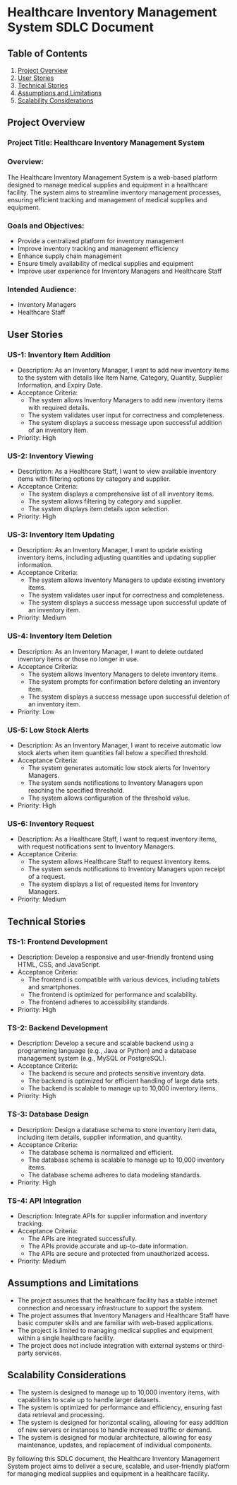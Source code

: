**Healthcare Inventory Management System SDLC Document**
======================================================

**Table of Contents**
---------------

1. [Project Overview](#project-overview)
2. [User Stories](#user-stories)
3. [Technical Stories](#technical-stories)
4. [Assumptions and Limitations](#assumptions-and-limitations)
5. [Scalability Considerations](#scalability-considerations)

**Project Overview**
-------------------

### Project Title: Healthcare Inventory Management System

### Overview:
The Healthcare Inventory Management System is a web-based platform designed to manage medical supplies and equipment in a healthcare facility. The system aims to streamline inventory management processes, ensuring efficient tracking and management of medical supplies and equipment.

### Goals and Objectives:

* Provide a centralized platform for inventory management
* Improve inventory tracking and management efficiency
* Enhance supply chain management
* Ensure timely availability of medical supplies and equipment
* Improve user experience for Inventory Managers and Healthcare Staff

### Intended Audience:

* Inventory Managers
* Healthcare Staff

**User Stories**
-------------

### US-1: Inventory Item Addition

* Description: As an Inventory Manager, I want to add new inventory items to the system with details like Item Name, Category, Quantity, Supplier Information, and Expiry Date.
* Acceptance Criteria:
	+ The system allows Inventory Managers to add new inventory items with required details.
	+ The system validates user input for correctness and completeness.
	+ The system displays a success message upon successful addition of an inventory item.
* Priority: High

### US-2: Inventory Viewing

* Description: As a Healthcare Staff, I want to view available inventory items with filtering options by category and supplier.
* Acceptance Criteria:
	+ The system displays a comprehensive list of all inventory items.
	+ The system allows filtering by category and supplier.
	+ The system displays item details upon selection.
* Priority: High

### US-3: Inventory Item Updating

* Description: As an Inventory Manager, I want to update existing inventory items, including adjusting quantities and updating supplier information.
* Acceptance Criteria:
	+ The system allows Inventory Managers to update existing inventory items.
	+ The system validates user input for correctness and completeness.
	+ The system displays a success message upon successful update of an inventory item.
* Priority: Medium

### US-4: Inventory Item Deletion

* Description: As an Inventory Manager, I want to delete outdated inventory items or those no longer in use.
* Acceptance Criteria:
	+ The system allows Inventory Managers to delete inventory items.
	+ The system prompts for confirmation before deleting an inventory item.
	+ The system displays a success message upon successful deletion of an inventory item.
* Priority: Low

### US-5: Low Stock Alerts

* Description: As an Inventory Manager, I want to receive automatic low stock alerts when item quantities fall below a specified threshold.
* Acceptance Criteria:
	+ The system generates automatic low stock alerts for Inventory Managers.
	+ The system sends notifications to Inventory Managers upon reaching the specified threshold.
	+ The system allows configuration of the threshold value.
* Priority: High

### US-6: Inventory Request

* Description: As a Healthcare Staff, I want to request inventory items, with request notifications sent to Inventory Managers.
* Acceptance Criteria:
	+ The system allows Healthcare Staff to request inventory items.
	+ The system sends notifications to Inventory Managers upon receipt of a request.
	+ The system displays a list of requested items for Inventory Managers.
* Priority: Medium

**Technical Stories**
------------------

### TS-1: Frontend Development

* Description: Develop a responsive and user-friendly frontend using HTML, CSS, and JavaScript.
* Acceptance Criteria:
	+ The frontend is compatible with various devices, including tablets and smartphones.
	+ The frontend is optimized for performance and scalability.
	+ The frontend adheres to accessibility standards.
* Priority: High

### TS-2: Backend Development

* Description: Develop a secure and scalable backend using a programming language (e.g., Java or Python) and a database management system (e.g., MySQL or PostgreSQL).
* Acceptance Criteria:
	+ The backend is secure and protects sensitive inventory data.
	+ The backend is optimized for efficient handling of large data sets.
	+ The backend is scalable to manage up to 10,000 inventory items.
* Priority: High

### TS-3: Database Design

* Description: Design a database schema to store inventory item data, including item details, supplier information, and quantity.
* Acceptance Criteria:
	+ The database schema is normalized and efficient.
	+ The database schema is scalable to manage up to 10,000 inventory items.
	+ The database schema adheres to data modeling standards.
* Priority: High

### TS-4: API Integration

* Description: Integrate APIs for supplier information and inventory tracking.
* Acceptance Criteria:
	+ The APIs are integrated successfully.
	+ The APIs provide accurate and up-to-date information.
	+ The APIs are secure and protected from unauthorized access.
* Priority: Medium

**Assumptions and Limitations**
-----------------------------

* The project assumes that the healthcare facility has a stable internet connection and necessary infrastructure to support the system.
* The project assumes that Inventory Managers and Healthcare Staff have basic computer skills and are familiar with web-based applications.
* The project is limited to managing medical supplies and equipment within a single healthcare facility.
* The project does not include integration with external systems or third-party services.

**Scalability Considerations**
---------------------------

* The system is designed to manage up to 10,000 inventory items, with capabilities to scale up to handle larger datasets.
* The system is optimized for performance and efficiency, ensuring fast data retrieval and processing.
* The system is designed for horizontal scaling, allowing for easy addition of new servers or instances to handle increased traffic or demand.
* The system is designed for modular architecture, allowing for easy maintenance, updates, and replacement of individual components.

By following this SDLC document, the Healthcare Inventory Management System project aims to deliver a secure, scalable, and user-friendly platform for managing medical supplies and equipment in a healthcare facility.